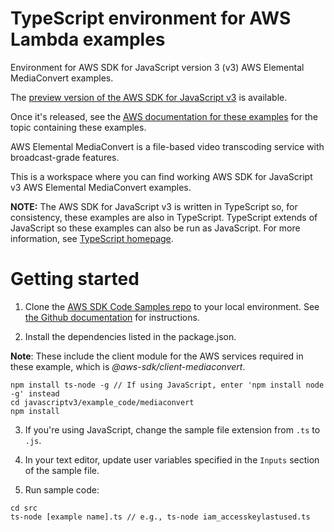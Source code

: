 # TypeScript environment for AWS Lambda examples
Environment for AWS SDK for JavaScript version 3 (v3) AWS Elemental MediaConvert examples. 

The [preview version of the AWS SDK for JavaScript v3](https://github.com/aws/aws-sdk-js-v3) is available. 

Once it's released, see the [AWS documentation for these examples](https://docs.aws.amazon.com/sdk-for-javascript/v3/developer-guide/mediaconvert-examples.html) for the topic containing these examples.

AWS Elemental MediaConvert is a file-based video transcoding service with broadcast-grade features.

This is a workspace where you can find working AWS SDK for JavaScript v3 AWS Elemental MediaConvert examples. 

**NOTE:** The AWS SDK for JavaScript v3 is written in TypeScript so, for consistency, these examples are also in TypeScript. TypeScript extends of JavaScript so these examples can also be run as JavaScript. For more information, see [TypeScript homepage](https://www.typescriptlang.org/).


# Getting started

1. Clone the [AWS SDK Code Samples repo](https://github.com/awsdocs/aws-doc-sdk-examples) to your local environment. See [the Github documentation](https://docs.github.com/en/github/creating-cloning-and-archiving-repositories/cloning-a-repository) for instructions.

2. Install the dependencies listed in the package.json.

**Note**: These include the client module for the AWS services required in these example, 
which is *@aws-sdk/client-mediaconvert*.
```
npm install ts-node -g // If using JavaScript, enter 'npm install node -g' instead
cd javascriptv3/example_code/mediaconvert
npm install
```

3. If you're using JavaScript, change the sample file extension from ```.ts``` to ```.js```.


4. In your text editor, update user variables specified in the ```Inputs``` section of the sample file.

5. Run sample code:
```
cd src
ts-node [example name].ts // e.g., ts-node iam_accesskeylastused.ts
```
